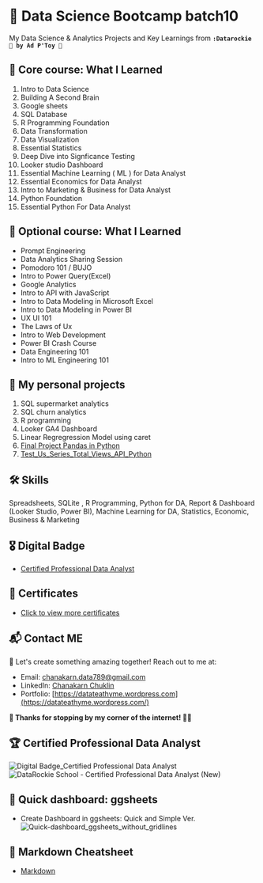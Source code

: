 # 🎄 Data Science Bootcamp batch10 
My Data Science & Analytics Projects and Key Learnings from **`:Datarockie 🐣 by Ad P'Toy 🌻`**

## 🥇 Core course: What I Learned 

1. Intro to Data Science
2. Building A Second Brain
3. Google sheets
4. SQL Database
5. R Programming Foundation
6. Data Transformation
7. Data Visualization
8. Essential Statistics
9. Deep Dive into Signficance Testing
10. Looker studio Dashboard
11. Essential Machine Learning ( ML ) for Data Analyst
12. Essential Economics for Data Analyst
13. Intro to Marketing & Business for Data Analyst
14. Python Foundation
15. Essential Python For Data Analyst

## 🥪 Optional course:  What I Learned
- Prompt Engineering
- Data Analytics Sharing Session
- Pomodoro 101 / BUJO 
- Intro to Power Query(Excel)
- Google Analytics
- Intro to API with JavaScript
- Intro to Data Modeling in Microsoft Excel
- Intro to Data Modeling in Power BI
- UX UI 101
- The Laws of Ux
- Intro to Web Development
- Power BI Crash Course
- Data Engineering 101
- Intro to ML Engineering 101


## 📂 My personal projects

1. SQL supermarket analytics
2. SQL churn analytics
3. R programming
4. Looker GA4 Dashboard
5. Linear Regregression Model using caret
6. [Final Project Pandas in Python](https://colab.research.google.com/drive/1W7e8bC3hnOGiUCI1ExISdOwjkKMFFkkb?usp=sharing)
7. [Test_Us_Series_Total_Views_API_Python](https://github.com/datateathyme/Data-science-bootcamp-batch10/blob/main/Python-for-DA/Us_Series_Total_Views_API_Python.md)
## 🛠 Skills
Spreadsheets, SQLite , R Programming, Python for DA, Report & Dashboard (Looker Studio, Power BI), Machine Learning for DA, Statistics, Economic, Business & Marketing

## 🎖 Digital Badge
- [Certified Professional Data Analyst](https://api.badgr.io/public/assertions/zVGZaGrSQXiWZQasDTgkFQ?identity__email=chanakarn.data789%40gmail.com)

## 📜 Certificates
- [Click to view more certificates](https://github.com/BowlaSunsun/Certificate)

## 📬 Contact ME

🍫 Let's create something amazing together! Reach out to me at:

- Email: chanakarn.data789@gmail.com
- LinkedIn: [Chanakarn Chuklin](https://www.linkedin.com/in/chanakarn-chuklin/)
- Portfolio: [https://datateathyme.wordpress.com](https://datateathyme.wordpress.com/)

**💖 Thanks for stopping by my corner of the internet! 💫✨**

## 🏆 Certified Professional Data Analyst
![Digital Badge_Certified Professional Data Analyst](https://github.com/user-attachments/assets/223b4586-dfa3-4afd-acb7-d955711d5c62)
![DataRockie School - Certified Professional Data Analyst (New)](https://github.com/user-attachments/assets/be71c2a9-a821-497d-a830-7e7ec16e8665)

## 🎨 Quick dashboard: ggsheets
  - Create Dashboard in ggsheets: Quick and Simple Ver.
  ![Quick-dashboard_ggsheets_without_gridlines](https://github.com/user-attachments/assets/5ebf6092-5c54-41d5-b0b2-35c3ff66303f)

## 💎 Markdown Cheatsheet
- [Markdown](https://dev.classmethod.jp/articles/how-to-use-markdown-simply/#1.%2520%25E0%25B8%2595%25E0%25B8%25B1%25E0%25B8%25A7%25E0%25B8%25AB%25E0%25B8%2599%25E0%25B8%25B2%2520(Bold)) 
